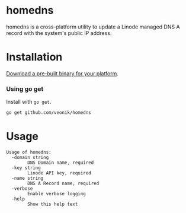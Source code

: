 # homedns

homedns is a cross-platform utility to update a Linode managed DNS A record
with the system's public IP address.

# Installation

[Download a pre-built binary for your platform](https://github.com/veonik/homedns/releases).

### Using go get

Install with `go get`.

```bash
go get github.com/veonik/homedns
```

# Usage

```
Usage of homedns:
  -domain string
    	DNS Domain name, required
  -key string
    	Linode API key, required
  -name string
    	DNS A Record name, required
  -verbose
    	Enable verbose logging
  -help
    	Show this help text
```
